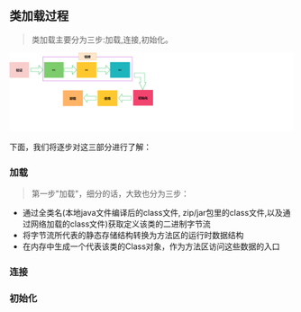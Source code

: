 ## **类加载过程**
> 类加载主要分为三步:加载,连接,初始化。

![avatar](类加载.png)

下面，我们将逐步对这三部分进行了解：
### **加载**
> 第一步"加载"，细分的话，大致也分为三步：
- 通过全类名(本地java文件编译后的class文件, zip/jar包里的class文件,以及通过网络加载的class文件)获取定义该类的二进制字节流
- 将字节流所代表的静态存储结构转换为方法区的运行时数据结构
- 在内存中生成一个代表该类的Class对象，作为方法区访问这些数据的入口
### **连接**
### **初始化**
